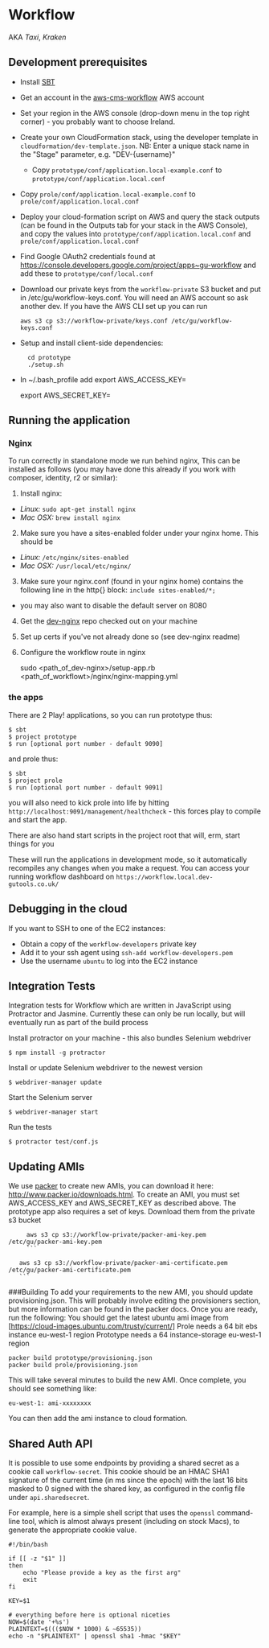 Workflow
========

AKA *Taxi*, *Kraken*

Development prerequisites
-------------------------

  * Install [SBT](http://www.scala-sbt.org/)
  * Get an account in the [aws-cms-workflow](https://aws-cms-workflow.signin.aws.amazon.com/console) AWS account
  * Set your region in the AWS console (drop-down menu in the top right corner) - you probably want to choose Ireland.
  * Create your own CloudFormation stack, using the developer template in `cloudformation/dev-template.json`. NB: Enter
    a unique stack name in the "Stage" parameter, e.g. "DEV-{username}"

	* Copy `prototype/conf/application.local-example.conf` to `prototype/conf/application.local.conf`
  * Copy `prole/conf/application.local-example.conf` to `prole/conf/application.local.conf`
  * Deploy your cloud-formation script on AWS and query the stack outputs (can be found in the Outputs tab for your stack in the AWS Console), and copy the values
    into `prototype/conf/application.local.conf` and `prole/conf/application.local.conf`
  * Find Google OAuth2 credentials found at https://console.developers.google.com/project/apps~gu-workflow and add these to `prototype/conf/local.conf`
  * Download our private keys from the `workflow-private` S3 bucket and put in /etc/gu/workflow-keys.conf.
    You will need an AWS account so ask another dev.
    If you have the AWS CLI set up you can run
      ```
      aws s3 cp s3://workflow-private/keys.conf /etc/gu/workflow-keys.conf
      ```

  * Setup and install client-side dependencies:

    ```
      cd prototype
      ./setup.sh

    ```

  * In ~/.bash_profile add
    export AWS_ACCESS_KEY=<access-key-id>

    export AWS_SECRET_KEY=<secret-key>


Running the application
-----------------------

### Nginx

To run correctly in standalone mode we run behind nginx, This can be installed as follows (you may have done
this already if you work with composer, identity, r2 or similar):

1. Install nginx:
  * *Linux:*   ```sudo apt-get install nginx```
  * *Mac OSX:* ```brew install nginx```

2. Make sure you have a sites-enabled folder under your nginx home. This should be
  * *Linux:* ```/etc/nginx/sites-enabled```
  * *Mac OSX:* ```/usr/local/etc/nginx/```

3. Make sure your nginx.conf (found in your nginx home) contains the following line in the http{} block:
`include sites-enabled/*;`
  * you may also want to disable the default server on 8080

4. Get the [dev-nginx](https://github.com/guardian/dev-nginx) repo checked out on your machine

5. Set up certs if you've not already done so (see dev-nginx readme)
 
6. Configure the workflow route in nginx

    sudo <path_of_dev-nginx>/setup-app.rb <path_of_workflowt>/nginx/nginx-mapping.yml



### the apps

There are 2 Play! applications, so you can run prototype thus:

    $ sbt
    $ project prototype
    $ run [optional port number - default 9090]

and prole thus:

    $ sbt
    $ project prole
    $ run [optional port number - default 9091]

you will also need to kick prole into life by hitting ```http://localhost:9091/management/healthcheck``` - this forces
play to compile and start the app.

There are also hand start scripts in the project root that will, erm, start things for you

These will run the applications in development mode, so it automatically recompiles any changes when you make a request.
You can access your running workflow dashboard on ```https://workflow.local.dev-gutools.co.uk/```

Debugging in the cloud
----------------------

If you want to SSH to one of the EC2 instances:

  * Obtain a copy of the `workflow-developers` private key
  * Add it to your ssh agent using `ssh-add workflow-developers.pem`
  * Use the username `ubuntu` to log into the EC2 instance

Integration Tests
-------------

Integration tests for Workflow which are written in JavaScript using Protractor and Jasmine. Currently these can only be run locally, but will eventually run as part of the build process

Install protractor on your machine - this also bundles Selenium webdriver

    $ npm install -g protractor

Install or update Selenium webdriver to the newest version

    $ webdriver-manager update

Start the Selenium server

    $ webdriver-manager start

Run the tests

    $ protractor test/conf.js

Updating AMIs
-------------

We use [packer](https://packer.io/) to create new AMIs, you can download it here: http://www.packer.io/downloads.html.
To create an AMI, you must set AWS_ACCESS_KEY and AWS_SECRET_KEY as described above.
The prototype app also requires a set of keys. Download them from the private s3 bucket

 ```
      aws s3 cp s3://workflow-private/packer-ami-key.pem /etc/gu/packer-ami-key.pem
      ```
  ```
       aws s3 cp s3://workflow-private/packer-ami-certificate.pem /etc/gu/packer-ami-certificate.pem
       ```

###Building
To add your requirements to the new AMI, you should update provisioning.json. This will probably involve editing the
provisioners section, but more information can be found in the packer docs. Once you are ready, run the following:
You should get the latest ubuntu ami image from [https://cloud-images.ubuntu.com/trusty/current/]
Prole needs a 64 bit ebs instance eu-west-1 region
Prototype needs a 64 instance-storage eu-west-1 region

    packer build prototype/provisioning.json
    packer build prole/provisioning.json

This will take several minutes to build the new AMI. Once complete, you should see something like:

    eu-west-1: ami-xxxxxxxx

You can then add the ami instance to cloud formation.

Shared Auth API
---------------

It is possible to use some endpoints by providing a shared secret as a cookie
call `workflow-secret`. This cookie should be an HMAC SHA1 signature of the
current time (in ms since the epoch) with the last 16 bits masked to 0 signed
with the shared key, as configured in the config file under `api.sharedsecret`.

For example, here is a simple shell script that uses the `openssl` command-line
tool, which is almost always present (including on stock Macs), to generate the
appropriate cookie value.

```
#!/bin/bash

if [[ -z "$1" ]]
then
    echo "Please provide a key as the first arg"
    exit
fi

KEY=$1

# everything before here is optional niceties
NOW=$(date '+%s')
PLAINTEXT=$((($NOW * 1000) & ~65535))
echo -n "$PLAINTEXT" | openssl sha1 -hmac "$KEY"
```

